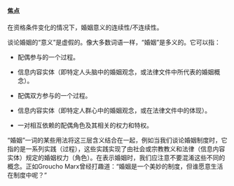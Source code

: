 #### 焦点
在资格条件变化的情况下，婚姻意义的连续性/不连续性。

谈论婚姻的“意义”是虚假的。像大多数词语一样，“婚姻”是多义的。它可以指：

- 配偶参与的一个过程。

- 信息内容实体（即特定人头脑中的婚姻观念，或法律文件中所代表的婚姻概念）。
- 配偶双方参与的一个过程。
- 信息内容实体（即特定人群心中的婚姻观念，或在法律文件中的体现）。
- 一对相互依赖的配偶角色及其相关的权力和特权。

“婚姻”一词的某些用法将这三层含义结合在一起，例如当我们谈论婚姻制度时，它指的是一系列实践（过程），这些实践实现了由社会或宗教教义和法律（信息内容实体）规定的婚姻权力（角色）。在表示婚姻时，我们应注意不要混淆这些不同的概念。正如Groucho Marx曾经打趣道：“婚姻是一个美妙的制度，但谁愿意生活在制度中呢？”
